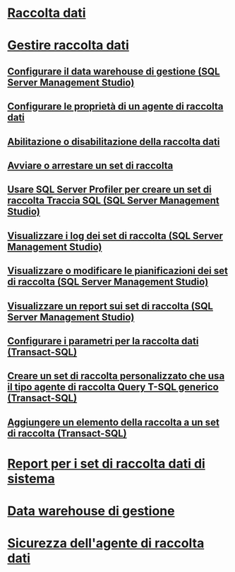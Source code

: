 # [Raccolta dati](data-collection.md)
# [Gestire raccolta dati](manage-data-collection.md)
## [Configurare il data warehouse di gestione (SQL Server Management Studio)](configure-the-management-data-warehouse-sql-server-management-studio.md)
## [Configurare le proprietà di un agente di raccolta dati](configure-properties-of-a-data-collector.md)
## [Abilitazione o disabilitazione della raccolta dati](enable-or-disable-data-collection.md)
## [Avviare o arrestare un set di raccolta](start-or-stop-a-collection-set.md)
## [Usare SQL Server Profiler per creare un set di raccolta Traccia SQL (SQL Server Management Studio)](use-sql-server-profiler-to-create-a-sql-trace-collection-set.md)
## [Visualizzare i log dei set di raccolta (SQL Server Management Studio)](view-collection-set-logs-sql-server-management-studio.md)
## [Visualizzare o modificare le pianificazioni dei set di raccolta (SQL Server Management Studio)](view-or-change-collection-set-schedules-sql-server-management-studio.md)
## [Visualizzare un report sui set di raccolta (SQL Server Management Studio)](view-a-collection-set-report-sql-server-management-studio.md)
## [Configurare i parametri per la raccolta dati (Transact-SQL)](configure-data-collection-parameters-transact-sql.md)
## [Creare un set di raccolta personalizzato che usa il tipo agente di raccolta Query T-SQL generico (Transact-SQL)](create-custom-collection-set-generic-t-sql-query-collector-type.md)
## [Aggiungere un elemento della raccolta a un set di raccolta (Transact-SQL)](add-a-collection-item-to-a-collection-set-transact-sql.md)
# [Report per i set di raccolta dati di sistema](system-data-collection-set-reports.md)
# [Data warehouse di gestione](management-data-warehouse.md)
# [Sicurezza dell'agente di raccolta dati](data-collector-security.md)
